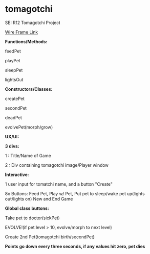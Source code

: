 # tomagotchi
SEI R12 Tomagotchi Project

[Wire Frame Link](https://rednetservices.com/tomagotchi/images/WireFrame.jpg)

<b>Functions/Methods:</b>

feedPet

playPet

sleepPet

lightsOut


<b>Constructors/Classes:</b>

createPet

secondPet

deadPet

evolvePet(morph/grow)


<b>UX/UI:</b>

<b>3 divs:</b>

1 : Title/Name of Game

2 : Div containing tomagotchi image/Player window


<b>Interactive:</b>

1 user input for tomatchi name, and a button "Create"

8x Buttons: Feed Pet, Play w/ Pet, Put pet to sleep/wake pet up(lights out/lights on)
New and End Game

<b>Global class buttons:</b>

Take pet to doctor(sickPet)

EVOLVE!(if pet level > 10, evolve/morph to next level)

Create 2nd Pet(tomagotchi birth/secondPet)

<b>Points go down every three seconds, if any values hit zero, pet dies</b>

